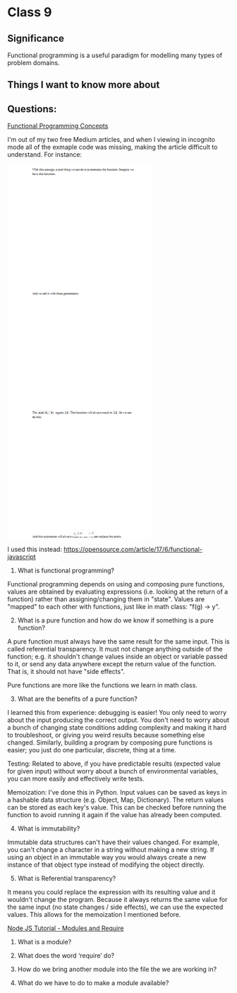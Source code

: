 # Class 9

## Significance

Functional programming is a useful paradigm for modelling many types of problem domains.



## Things I want to know more about



## Questions:

[Functional Programming Concepts](https://medium.com/the-renaissance-developer/concepts-of-functional-programming-in-javascript-6bc84220d2aa)

I'm out of my two free Medium articles, and when I viewing in incognito mode all of the exmaple code was missing, making the article difficult to understand. For instance:

![Screenshot of the Medium article](./MediumArticle.png)


I used this instead: https://opensource.com/article/17/6/functional-javascript

1. What is functional programming?

Functional programming depends on using and composing pure functions, values are obtained by evaluating expressions (i.e. looking at the return of a function) rather than assigning/changing them in "state".  Values are "mapped" to each other with functions, just like in math class: "f(g) -> y".

2. What is a pure function and how do we know if something is a pure function?

A pure function must always have the same result for the same input. This is called referential transparency. It must not change anything outside of the function; e.g. it shouldn't change values inside an object or variable passed to it, or send any data anywhere except the return value of the function. That is, it should not have "side effects".

Pure functions are more like the functions we learn in math class.

3. What are the benefits of a pure function?

I learned this from experience: debugging is easier! You only need to worry about the input producing the correct output. You don't need to worry about a bunch of changing state conditions adding complexity and making it hard to troubleshoot, or giving you weird results because something else changed. Similarly, building a program by composing pure functions is easier; you just do one particular, discrete, thing at a time.

Testing: Related to above, if you have predictable results (expected value for given input) without worry about a bunch of environmental variables, you can more easily and effectively write tests.

Memoization: I've done this in Python. Input values can be saved as keys in a hashable data structure (e.g. Object, Map, Dictionary). The return values can be stored as each key's value. This can be checked before running the function to avoid running it again if the value has already been computed.

4. What is immutability?

Immutable data structures can't have their values changed. For example, you can't change a character in a string without making a new string. If using an object in an immutable way you would always create a new instance of that object type instead of modifying the object directly.

5. What is Referential transparency?

It means you could replace the expression with its resulting value and it wouldn't change the program. Because it always returns the same value for the same input (no state changes / side effects), we can use the expected values. This allows for the memoization I mentioned before.

[Node JS Tutorial - Modules and Require](https://www.youtube.com/watch?v=xHLd36QoS4k)

1. What is a module?



2. What does the word ‘require’ do?
3. How do we bring another module into the file the we are working in?
4. What do we have to do to make a module available?


